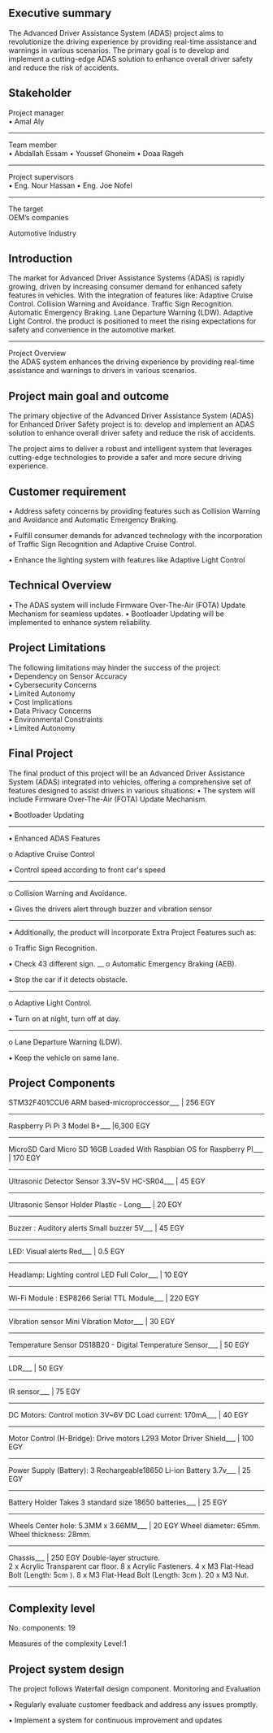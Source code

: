 Executive summary 
-----------------------------------------------------------------------

The Advanced Driver Assistance System (ADAS) project aims to revolutionize the driving experience by providing real-time assistance and warnings in various scenarios. The primary goal is to develop
and implement a cutting-edge ADAS solution to enhance overall driver safety and reduce the risk of accidents. 

Stakeholder  
---------------------------------------------------------------------------------------------
Project manager  
• Amal Aly 
_________________________________________
Team member  
• Abdallah Essam 
• Youssef Ghoneim 
• Doaa Rageh 

________________________________________
Project supervisors  
• Eng. Nour Hassan 
• Eng. Joe Nofel
________________________________________

The target  
OEM’s companies  

Automotive Industry 

Introduction  
-----------------------------------------------------------------------

The market for Advanced Driver Assistance Systems (ADAS) is rapidly growing, driven by increasing consumer demand for enhanced safety features in vehicles. With the integration of features like:
Adaptive Cruise Control.
Collision Warning and Avoidance.
Traffic Sign Recognition.
Automatic Emergency Braking.
Lane Departure Warning (LDW).
Adaptive Light Control.
the product is positioned to meet the rising expectations for safety and convenience in the automotive market. 
___________________________________________
Project Overview  
the ADAS system enhances the driving experience by providing real-time assistance and warnings to drivers in various scenarios.

Project main goal and outcome  
-----------------------------------------------------------------------

The primary objective of the Advanced Driver Assistance System (ADAS) for Enhanced Driver Safety project is to: develop and implement an ADAS solution to enhance overall driver safety and reduce the risk of accidents. 

The project aims to deliver a robust and intelligent system that leverages cutting-edge technologies to provide a safer and more secure driving experience. 

Customer requirement  
-----------------------------------------------------------------------

• Address safety concerns by providing features such as Collision Warning and Avoidance and Automatic Emergency Braking. 

• Fulfill consumer demands for advanced technology with the incorporation of Traffic Sign Recognition and Adaptive Cruise Control. 

• Enhance the lighting system with features like Adaptive Light Control 

Technical Overview 
-----------------------------------------------------------------------

• The ADAS system will include Firmware Over-The-Air (FOTA) Update Mechanism for 
seamless updates. 
• Bootloader Updating will be implemented to enhance system reliability. 

Project Limitations  
-----------------------------------------------------------------------

The following limitations may hinder the success of the project:  
• Dependency on Sensor Accuracy  
• Cybersecurity Concerns  
• Limited Autonomy  
• Cost Implications  
• Data Privacy Concerns  
• Environmental Constraints  
• Limited Autonomy 
 
Final Project  
-----------------------------------------------------------------------

The final product of this project will be an Advanced Driver Assistance System (ADAS) integrated into vehicles, offering a comprehensive set of features designed to assist drivers in various situations:
• The system will include Firmware Over-The-Air (FOTA) Update Mechanism.

• Bootloader Updating 
________________________________________

• Enhanced ADAS Features

 o Adaptive Cruise Control 
 
   ▪ Control speed according to front car's speed 
 ___
 o Collision Warning and Avoidance. 
 
   ▪ Gives the drivers alert through buzzer and vibration sensor  
   ___
• Additionally, the product will incorporate Extra Project Features such as:

 o Traffic Sign Recognition. 
 
   ▪ Check 43 different sign. 
   __
 o Automatic Emergency Braking (AEB).
 
   ▪ Stop the car if it detects obstacle.
   
   ___
 o Adaptive Light Control.
 
   ▪ Turn on at night, turn off at day.
   ____
 o Lane Departure Warning (LDW).
 
   ▪ Keep the vehicle on same lane.  

 
Project Components
-----------------------------------------

STM32F401CCU6 ARM based-microproccessor___                              |  256 EGY 
___
Raspberry Pi Pi 3 Model B+___                                           |6,300 EGY
___
MicroSD Card Micro SD 16GB Loaded With Raspbian OS for Raspberry PI___  |  170 EGY
___
Ultrasonic Detector Sensor 3.3V~5V HC-SR04___                           |   45 EGY
___
Ultrasonic Sensor Holder Plastic - Long___                              |   20 EGY
___
Buzzer : Auditory alerts Small buzzer 5V___                             |   45 EGY
___
LED: Visual alerts Red___                                               |  0.5 EGY
___
Headlamp: Lighting control LED Full Color___                            |   10 EGY
___
Wi-Fi Module : ESP8266 Serial TTL Module___                             |  220 EGY
___
Vibration sensor Mini Vibration Motor___                                |   30 EGY
___
Temperature Sensor DS18B20 - Digital Temperature Sensor___              |   50 EGY
___
LDR___                                                                  |   50 EGY
___
IR sensor___                                                            |   75 EGY
___
DC Motors: Control motion 3V~6V DC  Load current: 170mA___              |   40 EGY
___
Motor Control (H-Bridge): Drive motors L293 Motor Driver Shield___      |  100 EGY
___
Power Supply (Battery): 3 Rechargeable18650 Li-ion Battery 3.7v___      |   25 EGY
___
Battery Holder Takes 3 standard size 18650 batteries___                 |   25 EGY
___
Wheels Center hole: 5.3MM x 3.66MM___                                   |   20 EGY
Wheel diameter: 65mm. 
Wheel thickness: 28mm.                                        
___
Chassis___                                                              |  250 EGY
Double-layer structure.  
2 x Acrylic Transparent car floor. 
8 x Acrylic Fasteners. 
4 x M3 Flat-Head Bolt (Length: 5cm ). 
8 x M3 Flat-Head Bolt (Length: 3cm ). 
20 x M3 Nut. 
___

Complexity level 
-----------------------------------------------------------------------
No. components: 19

Measures of the complexity Level:1 


Project system design  
-----------------------------------------------------------------------

The project follows Waterfall design component. 
Monitoring and Evaluation

• Regularly evaluate customer feedback and address any issues promptly.

• Implement a system for continuous improvement and updates

